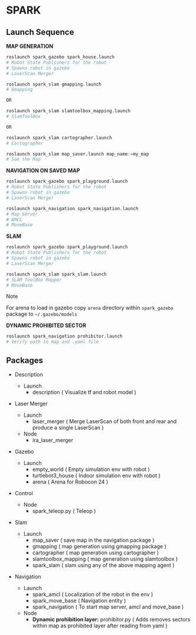 # SPARK

## Launch Sequence

**MAP GENERATION**

```py
roslaunch spark_gazebo spark_house.launch
# Robot State Publishers for the robot
# Spawns robot in gazebo
# LaserScan Merger
```

```py
roslaunch spark_slam gmapping.launch
# Gmapping

OR 

roslaunch spark_slam slamtoolbox_mapping.launch
# SlamToolBox

OR 

roslaunch spark_slam cartographer.launch
# Cartographer
```

```py
roslaunch spark_slam map_saver.launch map_name:=my_map
# Sae the Map
```

**NAVIGATION ON SAVED MAP**

```py
roslaunch spark_gazebo spark_playground.launch
# Robot State Publishers for the robot
# Spawns robot in gazebo
# LaserScan Merger
```

```py
roslaunch spark_navigation spark_navigation.launch
# Map Server
# AMCL
# MoveBase
```

**SLAM**

```py
roslaunch spark_gazebo spark_playground.launch
# Robot State Publishers for the robot
# Spawns robot in gazebo
# LaserScan Merger
```

```py
roslaunch spark_slam spark_slam.launch
# SLAM ToolBox Mapper
# MoveBase
```
> [!NOTE]
> For arena to load in gazebo copy `arena` directory within `spark_gazebo` package to `~/.gazebo/models `

**DYNAMIC PROHIBITED SECTOR**

```py
roslaunch spark_navigation prohibitor.launch
# Verify path to map and .yaml file
```

## Packages

- Description
  - Launch
    - description ( Visualize tf and robot model )

- Laser Merger
  - Launch
    - laser_merger ( Merge LaserScan of both front and rear and produce a single LaserScan )
  - Node
    - ira_laser_merger

- Gazebo
  - Launch
    - empty_world ( Empty simulation env with robot )
    - turtlebot3_house ( Indoor simulation env with robot )
    - arena ( Arena for Robocon 24 )

- Control
  - Node
    - spark_teleop.py ( Teleop )

- Slam
  - Launch
    - map_saver ( save map in the navigation package )
    - gmapping ( map generation using gmapping package )
    - cartographer ( map generation using cartographer )
    - slamtoolbox_mapping ( map generation using slamtoolbox )
    - spark_slam ( slam using any of the above mapping agent )

- Navigation
  - Launch
     - spark_amcl ( Localization of the robot in the env )
     - spark_move_base ( Navigation entity )
     - spark_navigation ( To start map server, amcl and move_base )
  - Node
    - **Dynamic prohibition layer:** prohibitor.py ( Adds removes sectors within map as prohibited layer after reading from yaml )